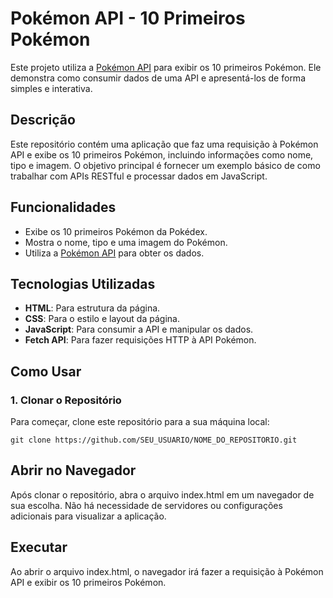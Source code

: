 # Pokémon API - 10 Primeiros Pokémon

Este projeto utiliza a [Pokémon API](https://pokeapi.co/) para exibir os 10 primeiros Pokémon. Ele demonstra como consumir dados de uma API e apresentá-los de forma simples e interativa.

## Descrição

Este repositório contém uma aplicação que faz uma requisição à Pokémon API e exibe os 10 primeiros Pokémon, incluindo informações como nome, tipo e imagem. O objetivo principal é fornecer um exemplo básico de como trabalhar com APIs RESTful e processar dados em JavaScript.

## Funcionalidades

- Exibe os 10 primeiros Pokémon da Pokédex.
- Mostra o nome, tipo e uma imagem do Pokémon.
- Utiliza a [Pokémon API](https://pokeapi.co/) para obter os dados.

## Tecnologias Utilizadas

- **HTML**: Para estrutura da página.
- **CSS**: Para o estilo e layout da página.
- **JavaScript**: Para consumir a API e manipular os dados.
- **Fetch API**: Para fazer requisições HTTP à API Pokémon.

## Como Usar

### 1. Clonar o Repositório

Para começar, clone este repositório para a sua máquina local:


``` git clone https://github.com/SEU_USUARIO/NOME_DO_REPOSITORIO.git ```

##  Abrir no Navegador
Após clonar o repositório, abra o arquivo index.html em um navegador de sua escolha. Não há necessidade de servidores ou configurações adicionais para visualizar a aplicação.

## Executar
Ao abrir o arquivo index.html, o navegador irá fazer a requisição à Pokémon API e exibir os 10 primeiros Pokémon.
